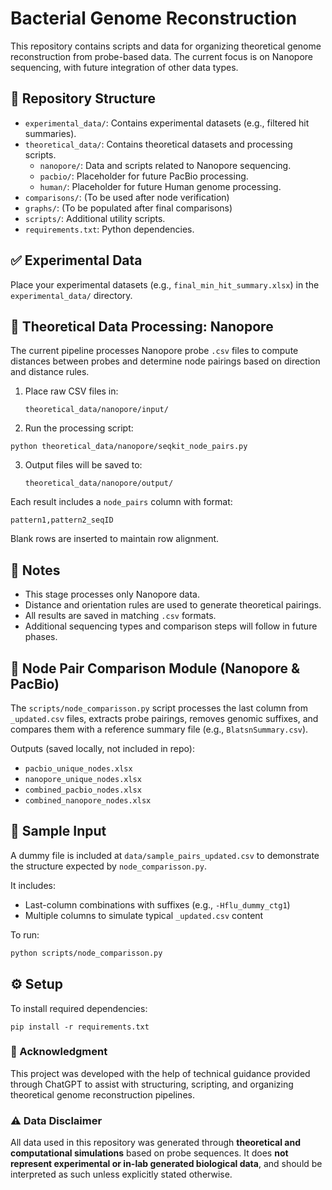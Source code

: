 
# Bacterial Genome Reconstruction

This repository contains scripts and data for organizing theoretical genome reconstruction from probe-based data. The current focus is on Nanopore sequencing, with future integration of other data types.

## 📁 Repository Structure

- `experimental_data/`: Contains experimental datasets (e.g., filtered hit summaries).
- `theoretical_data/`: Contains theoretical datasets and processing scripts.
  - `nanopore/`: Data and scripts related to Nanopore sequencing.
  - `pacbio/`: Placeholder for future PacBio processing.
  - `human/`: Placeholder for future Human genome processing.
- `comparisons/`: (To be used after node verification)
- `graphs/`: (To be populated after final comparisons)
- `scripts/`: Additional utility scripts.
- `requirements.txt`: Python dependencies.

## ✅ Experimental Data

Place your experimental datasets (e.g., `final_min_hit_summary.xlsx`) in the `experimental_data/` directory.

## 🔬 Theoretical Data Processing: Nanopore

The current pipeline processes Nanopore probe `.csv` files to compute distances between probes and determine node pairings based on direction and distance rules.

1. Place raw CSV files in:

   `theoretical_data/nanopore/input/`

2. Run the processing script:

```
python theoretical_data/nanopore/seqkit_node_pairs.py
```

3. Output files will be saved to:

   `theoretical_data/nanopore/output/`

Each result includes a `node_pairs` column with format:

```
pattern1,pattern2_seqID
```

Blank rows are inserted to maintain row alignment.

## 📝 Notes

- This stage processes only Nanopore data.
- Distance and orientation rules are used to generate theoretical pairings.
- All results are saved in matching `.csv` formats.
- Additional sequencing types and comparison steps will follow in future phases.
## 🧪 Node Pair Comparison Module (Nanopore & PacBio)

The `scripts/node_comparisson.py` script processes the last column from `_updated.csv` files,
extracts probe pairings, removes genomic suffixes, and compares them with a reference summary file (e.g., `BlatsnSummary.csv`).

Outputs (saved locally, not included in repo):
- `pacbio_unique_nodes.xlsx`
- `nanopore_unique_nodes.xlsx`
- `combined_pacbio_nodes.xlsx`
- `combined_nanopore_nodes.xlsx`

## 📁 Sample Input

A dummy file is included at `data/sample_pairs_updated.csv` to demonstrate the structure expected by `node_comparisson.py`.

It includes:
- Last-column combinations with suffixes (e.g., `-Hflu_dummy_ctg1`)
- Multiple columns to simulate typical `_updated.csv` content


To run:
```bash
python scripts/node_comparisson.py
```
## ⚙️ Setup

To install required dependencies:

```
pip install -r requirements.txt
```
### 🤝 Acknowledgment

This project was developed with the help of technical guidance provided through ChatGPT to assist with structuring, scripting, and organizing theoretical genome reconstruction pipelines.

### ⚠️ Data Disclaimer

All data used in this repository was generated through **theoretical and computational simulations** based on probe sequences. It does **not represent experimental or in-lab generated biological data**, and should be interpreted as such unless explicitly stated otherwise.
